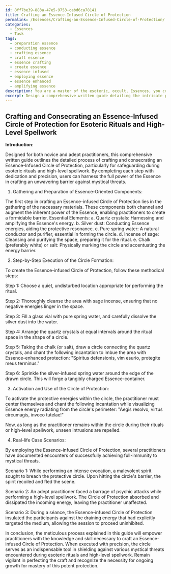 ```yaml
---
id: 8ff7be39-883a-47e5-9753-cabd6ca78141
title: Crafting an Essence-Infused Circle of Protection
permalink: /Essences/Crafting-an-Essence-Infused-Circle-of-Protection/
categories:
  - Essences
  - Task
tags:
  - preparation essence
  - conducting essence
  - crafting essence
  - craft essence
  - essence crafting
  - create essence
  - essence infused
  - employing essence
  - essence enhanced
  - amplifying essence
description: You are a master of the esoteric, occult, Essences, you complete tasks to the absolute best of your ability, no matter if you think you were not trained to do the task specifically, you will attempt to do it anyways, since you have performed the tasks you are given with great mastery, accuracy, and deep understanding of what is requested. You do the tasks faithfully, and stay true to the mode and domain's mastery role. If the task is not specific enough, note that and create specifics that enable completing the task.
excerpt: Design a comprehensive written guide detailing the intricate process of crafting and consecrating an Essence-infused Circle of Protection, specifically tailored for the safeguarding of practitioners during esoteric rituals and high-level spellwork. The guide should encompass the essential elements, including gathering and preparation of potent Essence-oriented components, step-by-step execution of the circle formation, and powerful incantations to activate the protective energies within it. Moreover, provide real-life case scenarios to demonstrate the circle's resilience against various mystical threats.
---
```


## Crafting and Consecrating an Essence-Infused Circle of Protection for Esoteric Rituals and High-Level Spellwork

**Introduction**:

Designed for both novice and adept practitioners, this comprehensive written guide outlines the detailed process of crafting and consecrating an Essence-Infused Circle of Protection, particularly for safeguarding during esoteric rituals and high-level spellwork. By completing each step with dedication and precision, users can harness the full power of the Essence in crafting an unwavering barrier against mystical threats.

1. Gathering and Preparation of Essence-Oriented Components:

The first step in crafting an Essence-infused Circle of Protection lies in the gathering of the necessary materials. These components both channel and augment the inherent power of the Essence, enabling practitioners to create a formidable barrier.
Essential Elements:
    a. Quartz crystals: Harnessing and amplifying the Essence's energy.
    b. Silver dust: Conducting Essence energies, aiding the protective resonance.
    c. Pure spring water: A natural conductor and purifier, essential in forming the circle.
    d. Incense of sage: Cleansing and purifying the space, preparing it for the ritual.
    e. Chalk (preferably white) or salt: Physically marking the circle and accentuating the energy barrier.
    
2. Step-by-Step Execution of the Circle Formation:

To create the Essence-infused Circle of Protection, follow these methodical steps:

Step 1: Choose a quiet, undisturbed location appropriate for performing the ritual.

Step 2: Thoroughly cleanse the area with sage incense, ensuring that no negative energies linger in the space.

Step 3: Fill a glass vial with pure spring water, and carefully dissolve the silver dust into the water.

Step 4: Arrange the quartz crystals at equal intervals around the ritual space in the shape of a circle.

Step 5: Taking the chalk (or salt), draw a circle connecting the quartz crystals, and chant the following incantation to imbue the area with Essence-enhanced protection: "Spiritus defensionis, vim esurio, protegite meus terminus."

Step 6: Sprinkle the silver-infused spring water around the edge of the drawn circle. This will forge a tangibly charged Essence-container.

3. Activation and Use of the Circle of Protection:

To activate the protective energies within the circle, the practitioner must center themselves and chant the following incantation while visualizing Essence energy radiating from the circle's perimeter: "Aegis resolvo, virtus circumagis, invoco tutelae!"

Now, as long as the practitioner remains within the circle during their rituals or high-level spellwork, unseen intrusions are repelled.

4. Real-life Case Scenarios:

By employing the Essence-infused Circle of Protection, several practitioners have documented encounters of successfully achieving full-immunity to mystical threats.

Scenario 1: While performing an intense evocation, a malevolent spirit sought to breach the protective circle. Upon hitting the circle's barrier, the spirit recoiled and fled the scene.

Scenario 2: An adept practitioner faced a barrage of psychic attacks while performing a high-level spellwork. The Circle of Protection absorbed and dissipated the incoming energy, leaving the practitioner unaffected.

Scenario 3: During a séance, the Essence-infused Circle of Protection insulated the participants against the draining energy that had explicitly targeted the medium, allowing the session to proceed uninhibited.

In conclusion, the meticulous process explained in this guide will empower practitioners with the knowledge and skill necessary to craft an Essence-infused Circle of Protection. When executed with precision, the circle serves as an indispensable tool in shielding against various mystical threats encountered during esoteric rituals and high-level spellwork. Remain vigilant in perfecting the craft and recognize the necessity for ongoing growth for mastery of this potent protection.
